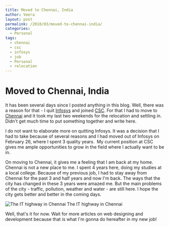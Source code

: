 ```yaml
---
title: Moved to Chennai, India
author: Veera
layout: post
permalink: /2010/03/moved-to-chennai-india/
categories:
  - Personal
tags:
  - chennai
  - csc
  - infosys
  - job
  - Personal
  - relocation
---
```

# Moved to Chennai, India

It has been several days since I posted anything in this blog. Well, there was a reason for that - I quit [Infosys][1] and joined [CSC][2]. For that I had to move to [Chennai][3] and it took my last two weekends for the relocation and settling in. Didn't get much time to put something together and write here.

 [1]: http://www.infosys.com/pages/index.aspx "Infosys"
 [2]: http://www.csc.com/ "Computer Science Corporation"
 [3]: http://en.wikipedia.org/wiki/Chennai "Chennai - Wikipedia"

I do not want to elaborate more on quitting Infosys. It was a decision that I had to take because of several reasons and I had moved out of Infosys on February 26, where I spent 3 quality years.  My current position at CSC gives me ample opportunities to grow in the field where I actually want to be in.

On moving to Chennai, it gives me a feeling that I am back at my home. Chennai is not a new place to me. I spent 4 years here, doing my studies at a local college. Because of my previous job, I had to stay away from Chennai for the past 3 and half years and now I'm back. The ways that the city has changed in these 3 years were amazed me. But the main problems of the city - traffic, pollution, weather and water - are still here. I hope the city gets better and better in the coming days.

![The IT highway in Chennai][4]
The IT highway in Chennai

Well, that's it for now. Wait for more articles on web designing and development because that is what I'm gonna do hereafter in my new job!

 [4]: http://i187.photobucket.com/albums/x201/talktoveera/Tidel_Park_junction_panorama.jpg "The IT highway in Chennai"